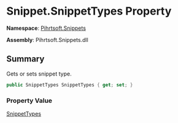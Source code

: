 # Snippet\.SnippetTypes Property

**Namespace**: [Pihrtsoft.Snippets](../../README.md)

**Assembly**: Pihrtsoft\.Snippets\.dll

## Summary

Gets or sets snippet type\.

```csharp
public SnippetTypes SnippetTypes { get; set; }
```

### Property Value

[SnippetTypes](../../SnippetTypes/README.md)

